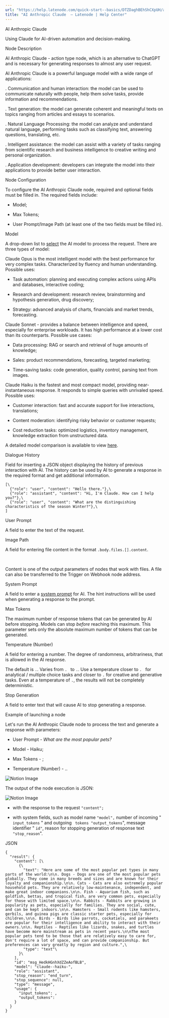 ```yaml
---
url: "https://help.latenode.com/quick-start--basics/DTZDaghBEhShCXpUH/ai-anthropic-claude-/kEYxeVUbYAtcDUxUb"
title: "AI Anthropic Claude  – Latenode | Help Center"
---
```


 AI Anthropic Claude 

Using Claude  for AI-driven automation and decision-making.


 Node Description

AI Anthropic Claude \- action type node, which is an alternative to ChatGPT and is necessary for generating responses to almost any user request.

  

AI Anthropic Claude  is a powerful language model with a wide range of applications:

\. Communication and human interaction: the model can be used to communicate naturally with people, help them solve tasks, provide information and recommendations.

\. Text generation: the model can generate coherent and meaningful texts on topics ranging from articles and essays to scenarios.

\. Natural Language Processing: the model can analyze and understand natural language, performing tasks such as classifying text, answering questions, translating, etc.

\. Intelligent assistance: the model can assist with a variety of tasks ranging from scientific research and business intelligence to creative writing and personal organization.

\. Application development: developers can integrate the model into their applications to provide better user interaction.

  

 Node Configuration

To configure the AI Anthropic Claude  node, required and optional fields must be filled in. The required fields include:

- Model;

- Max Tokens;

- User Prompt/Image Path (at least one of the two fields must be filled in).

 Model

A drop-down list to [select](https://www.anthropic.com/news/claude--family) the AI model to process the request. There are three types of model:

Claude  Opus is the most intelligent model with the best performance for very complex tasks. Characterized by fluency and human understanding. Possible uses:

- Task automation: planning and executing complex actions using APIs and databases, interactive coding;

- Research and development: research review, brainstorming and hypothesis generation, drug discovery;

- Strategy: advanced analysis of charts, financials and market trends, forecasting.

Claude  Sonnet \- provides a balance between intelligence and speed, especially for enterprise workloads. It has high performance at a lower cost than its counterparts. Possible use cases:

- Data processing: RAG or search and retrieval of huge amounts of knowledge;

- Sales: product recommendations, forecasting, targeted marketing;

- Time-saving tasks: code generation, quality control, parsing text from images.

Claude  Haiku is the fastest and most compact model, providing near-instantaneous response. It responds to simple queries with unrivaled speed. Possible uses:

- Customer interaction: fast and accurate support for live interactions, translations;

- Content moderation: identifying risky behavior or customer requests;

- Cost reduction tasks: optimized logistics, inventory management, knowledge extraction from unstructured data.

A detailed model comparison is available to view [here](https://docs.anthropic.com/claude/docs/models-overviewmodel-comparison).

 Dialogue History

Field for inserting a JSON object displaying the history of previous interaction with AI. The history can be used by AI to generate a response in the required format and get additional information.

```
[\
  {"role": "user", "content": "Hello there."},\
  {"role": "assistant", "content": "Hi, I'm Claude. How can I help you?"},\
  {"role": "user", "content": "What are the distinguishing characteristics of the season Winter?"},\
]
```

 User Prompt

A field to enter the text of the request.

 Image Path

A field for entering file content in the format `.body.files.[].content`.

️

Content is one of the output parameters of nodes that work with files. A file can also be transferred to the Trigger on Webhook node address.

 System Prompt

A field to enter a [system prompt](https://docs.anthropic.com/claude/docs/system-prompts) for AI. The hint instructions will be used when generating a response to the prompt.

 Max Tokens

The maximum number of response tokens that can be generated by AI before stopping. Models can stop _before_ reaching this maximum. This parameter sets only the absolute maximum number of tokens that can be generated.

 Temperature (Number)

A field for entering a number. The degree of randomness, arbitrariness, that is allowed in the AI response.

The default is `.`. Varies from `. ` to `.`. Use a temperature closer to `. ` for analytical / multiple choice tasks and closer to `.` for creative and generative tasks. Even at a temperature of `.`, the results will not be completely deterministic.

 Stop Generation

A field to enter text that will cause AI to stop generating a response.

 Example of launching a node

Let's run the AI Anthropic Claude  node to process the text and generate a response with parameters:

- User Prompt - _What are the most popular pets?_

- Model \- Haiku;

- Max Tokens \- ;

- Temperature (Number) \- ..

![Notion Image](https://www.notion.so/image/https%A%F%Fprod-files-secure.s.us-west-.amazonaws.com%Ffbefde--fff--dca%Fdaa-bb-a-d-afdb%FUntitled.png?table=block&id=d-a--bfd-fdbfae&cache=v)

The output of the node execution is JSON:

![Notion Image](https://www.notion.so/image/https%A%F%Fprod-files-secure.s.us-west-.amazonaws.com%Ffbefde--fff--dca%Ffeb-ced-f-b-dddfd%FUntitled.png?table=block&id=d-a--af-eeb&cache=v)

- with the response to the request `"content";`

- with system fields, such as model name `"model",` number of incoming " `input_tokens` " and outgoing ` tokens "output_tokens`", message identifier " `id"`, reason for stopping generation of response text `"stop_reason`".

JSON

```
{
  "result": {
    "content": [\
      {\
        "text": "Here are some of the most popular pet types in many parts of the world:\n\n. Dogs - Dogs are one of the most popular pets globally. They come in many breeds and sizes and are known for their loyalty and companionship.\n\n. Cats - Cats are also extremely popular household pets. They are relatively low-maintenance, independent, and make great indoor companions.\n\n. Fish - Aquarium fish, such as goldfish, bettas, and tropical fish, are very common pets, especially for those with limited space.\n\n. Rabbits - Rabbits are growing in popularity as pets, especially for families. They are social, cute, and can be kept indoors.\n\n. Hamsters - Small rodents like hamsters, gerbils, and guinea pigs are classic starter pets, especially for children.\n\n. Birds - Birds like parrots, cockatiels, and parakeets are popular for their intelligence and ability to interact with their owners.\n\n. Reptiles - Reptiles like lizards, snakes, and turtles have become more mainstream as pets in recent years.\n\nThe most popular pets tend to be those that are relatively easy to care for, don't require a lot of space, and can provide companionship. But preferences can vary greatly by region and culture.",\
        "type": "text"\
      }\
    ],
    "id": "msg_HedkHGnhXdZZeAofBLB",
    "model": "claude--haiku-",
    "role": "assistant",
    "stop_reason": "end_turn",
    "stop_sequence": null,
    "type": "message",
    "usage": {
      "input_tokens": ,
      "output_tokens": 
    }
  }
}
```